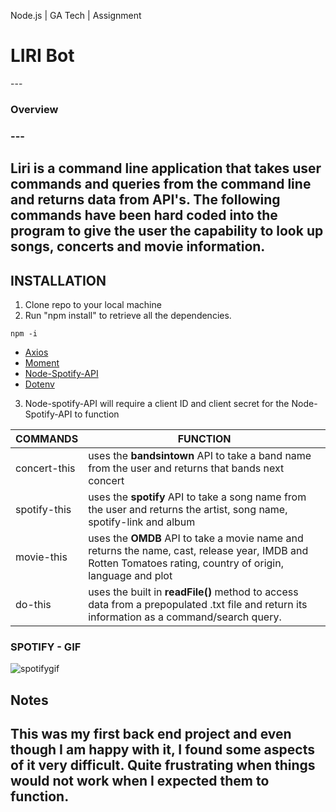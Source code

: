 Node.js | GA Tech | Assignment

<h1>LIRI Bot</h1>
---


<h3>Overview<h3>
---

Liri is a command line application that takes user commands and queries from the command line and returns data from API's. The following commands have been hard coded into the program to give the user the capability to look up songs, concerts and movie information.
---

INSTALLATION
---
1. Clone repo to your local machine
2. Run "npm install" to retrieve all the dependencies.

```
npm -i
```

  - [Axios](https://www.npmjs.com/package/axios)
  - [Moment](https://www.npmjs.com/package/moment)
  - [Node-Spotify-API](https://www.npmjs.com/package/node-spotify-api)
  - [Dotenv](https://www.npmjs.com/package/dotenv)

3. Node-spotify-API will require a client ID and client secret for the Node-Spotify-API to function


COMMANDS | FUNCTION
---------|---------
concert-this | uses the **bandsintown** API to take a band name from the user and returns that bands next concert
spotify-this | uses the **spotify** API to take a song name from the user and returns the artist, song name, spotify-link and album 
movie-this | uses the **OMDB** API to take a movie name and returns the name, cast, release year, IMDB and Rotten Tomatoes rating, country of origin, language and plot 
do-this | uses the built in **readFile()** method to access data from a prepopulated .txt file and return its information as a command/search query.


### SPOTIFY - GIF

![spotifygif](https://user-images.githubusercontent.com/44001036/52171352-87620080-2729-11e9-80e2-6fb92dc8f999.gif)



<h2>Notes<h2>
<p>This was my first back end project and even though I am happy with it, I found some aspects of it very difficult. Quite frustrating when things would not work when I expected them to function.<p>

